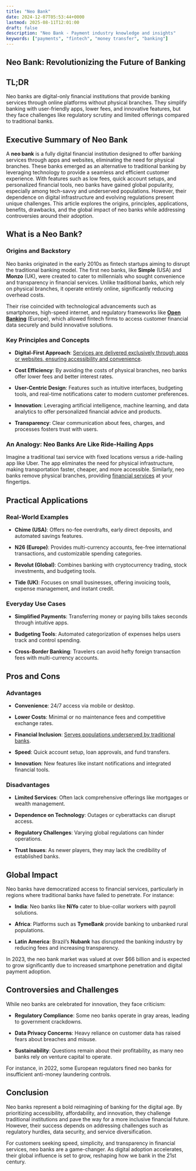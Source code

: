 ```yaml
---
title: "Neo Bank"
date: 2024-12-07T05:53:44+0000
lastmod: 2025-08-11T12:01:00
draft: false
description: "Neo Bank - Payment industry knowledge and insights"
keywords: ["payments", "fintech", "money transfer", "banking"]
---
```


## Neo Bank: Revolutionizing the Future of Banking

## TL;DR

Neo banks are digital-only financial institutions that provide banking services through online platforms without physical branches. They simplify banking with user-friendly apps, lower fees, and innovative features, but they face challenges like regulatory scrutiny and limited offerings compared to traditional banks.

## Executive Summary of Neo Bank

A **neo bank** is a fully digital financial institution designed to offer banking services through apps and websites, eliminating the need for physical branches. These banks emerged as an alternative to traditional banking by leveraging technology to provide a seamless and efficient customer experience. With features such as low fees, quick account setups, and personalized financial tools, neo banks have gained global popularity, especially among tech-savvy and underserved populations. However, their dependence on digital infrastructure and evolving regulations present unique challenges. This article explores the origins, principles, applications, benefits, drawbacks, and the global impact of neo banks while addressing controversies around their adoption.

## What is a Neo Bank?

### Origins and Backstory

Neo banks originated in the early 2010s as fintech startups aiming to disrupt the traditional banking model. The first neo banks, like **Simple** (USA) and **Monzo** (UK), were created to cater to millennials who sought convenience and transparency in financial services. Unlike traditional banks, which rely on physical branches, it operate entirely online, significantly reducing overhead costs.

Their rise coincided with technological advancements such as smartphones, high-speed internet, and regulatory frameworks like **[Open Banking](https://faisalkhanllc.xyz/resources/payments-wiki/o/open-banking/)** (Europe), which allowed fintech firms to access customer financial data securely and build innovative solutions.

### Key Principles and Concepts

- **Digital-First Approach**: [Services are delivered exclusively through apps or websites, ensuring accessibility and convenience](https://faisalkhanllc.xyz/resources/payments-wiki/v/virtual-cards/).

- **Cost Efficiency**: By avoiding the costs of physical branches, neo banks offer lower fees and better interest rates.

- **User-Centric Design**: Features such as intuitive interfaces, budgeting tools, and real-time notifications cater to modern customer preferences.

- **Innovation**: Leveraging artificial intelligence, machine learning, and data analytics to offer personalized financial advice and products.

- **Transparency**: Clear communication about fees, charges, and processes fosters trust with users.

### An Analogy: Neo Banks Are Like Ride-Hailing Apps

Imagine a traditional taxi service with fixed locations versus a ride-hailing app like Uber. The app eliminates the need for physical infrastructure, making transportation faster, cheaper, and more accessible. Similarly, neo banks remove physical branches, providing [financial services](https://faisalkhanllc.xyz/resources/payments-wiki/f/financial-services/) at your fingertips.

## Practical Applications

### Real-World Examples

- **Chime (USA)**: Offers no-fee overdrafts, early direct deposits, and automated savings features.

- **N26 (Europe)**: Provides multi-currency accounts, fee-free international transactions, and customizable spending categories.

- **Revolut (Global)**: Combines banking with cryptocurrency trading, stock investments, and budgeting tools.

- **Tide (UK)**: Focuses on small businesses, offering invoicing tools, expense management, and instant credit.

### Everyday Use Cases

- **Simplified Payments**: Transferring money or paying bills takes seconds through intuitive apps.

- **Budgeting Tools**: Automated categorization of expenses helps users track and control spending.

- **Cross-Border Banking**: Travelers can avoid hefty foreign transaction fees with multi-currency accounts.

## Pros and Cons

### Advantages

- **Convenience**: 24/7 access via mobile or desktop.

- **Lower Costs**: Minimal or no maintenance fees and competitive exchange rates.

- **Financial Inclusion**: [Serves populations underserved by traditional banks](https://faisalkhanllc.xyz/resources/payments-wiki/f/what-is-financial-inclusion/).

- **Speed**: Quick account setup, loan approvals, and fund transfers.

- **Innovation**: New features like instant notifications and integrated financial tools.

### Disadvantages

- **Limited Services**: Often lack comprehensive offerings like mortgages or wealth management.

- **Dependence on Technology**: Outages or cyberattacks can disrupt access.

- **Regulatory Challenges**: Varying global regulations can hinder operations.

- **Trust Issues**: As newer players, they may lack the credibility of established banks.

## Global Impact

Neo banks have democratized access to financial services, particularly in regions where traditional banks have failed to penetrate. For instance:

- **India**: Neo banks like **NiYo** cater to blue-collar workers with payroll solutions.

- **Africa**: Platforms such as **TymeBank** provide banking to unbanked rural populations.

- **Latin America**: Brazil’s **Nubank** has disrupted the banking industry by reducing fees and increasing transparency.

In 2023, the neo bank market was valued at over $66 billion and is expected to grow significantly due to increased smartphone penetration and digital payment adoption.

## Controversies and Challenges

While neo banks are celebrated for innovation, they face criticism:

- **Regulatory Compliance**: Some neo banks operate in gray areas, leading to government crackdowns.

- **Data Privacy Concerns**: Heavy reliance on customer data has raised fears about breaches and misuse.

- **Sustainability**: Questions remain about their profitability, as many neo banks rely on venture capital to operate.

For instance, in 2022, some European regulators fined neo banks for insufficient anti-money laundering controls.

## Conclusion

Neo banks represent a bold reimagining of banking for the digital age. By prioritizing accessibility, affordability, and innovation, they challenge traditional institutions and pave the way for a more inclusive financial future. However, their success depends on addressing challenges such as regulatory hurdles, data security, and service diversification.

For customers seeking speed, simplicity, and transparency in financial services, neo banks are a game-changer. As digital adoption accelerates, their global influence is set to grow, reshaping how we bank in the 21st century.